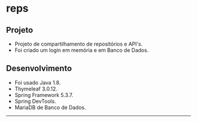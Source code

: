 # reps
 
## Projeto
* Projeto de compartilhamento de repositórios e API's.
* Foi criado um login em memória e em Banco de Dados.

## Desenvolvimento
* Foi usado Java 1.8.
* Thymeleaf 3.0.12.
* Spring Framework 5.3.7.
* Spring DevTools.
* MariaDB de Banco de Dados.

---
